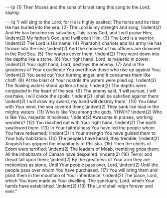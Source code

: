 ---!p
{1} Then Moses and the sons of Israel sang this song to the Lord, saying:

---!q
“I will sing to the Lord, for He is highly exalted;
The horse and its rider He has hurled into the sea.
{2} The Lord is my strength and song,
\indent(2) And He has become my salvation;
This is my God, and I will praise Him;
\indent(2) My father’s God, and I will exalt Him.
{3} The Lord is a warrior;
\indent(2) The Lord is His name.
{4} Pharaoh’s chariots and his army He has thrown into the sea;
\indent(2) And the choicest of his officers are drowned in the Red Sea.
{5} The waters cover them;
\indent(2) They went down into the depths like a stone.
{6} Your right hand, Lord, is majestic in power;
\indent(2) Your right hand, Lord, destroys the enemy.
{7} And in the greatness of Your excellence You overthrow those who rise up against You;
\indent(2) You send out Your burning anger, and it consumes them like chaff.
{8} At the blast of Your nostrils the waters were piled up,
\indent(2) The flowing waters stood up like a heap;
\indent(2) The depths were congealed in the heart of the sea.
{9} The enemy said, ‘I will pursue, I will overtake, I will divide the spoils;
\indent(2) I shall be satisfied against them;
\indent(2) I will draw my sword, my hand will destroy them.’
{10} You blew with Your wind, the sea covered them;
\indent(2) They sank like lead in the mighty waters.
{11} Who is like You among the gods, YHWH?
\indent(2) Who is like You, majestic in holiness,
\indent(2) Awesome in praises, working wonders?
{12} You reached out with Your right hand,
\indent(2) The earth swallowed them.
{13} In Your faithfulness You have led the people whom You have redeemed;
\indent(2) In Your strength You have guided them to Your holy habitation.
{14} The peoples have heard, they tremble;
\indent(2) Anguish has gripped the inhabitants of Philistia.
{15} Then the chiefs of Edom were terrified;
\indent(2) The leaders of Moab, trembling grips them;
All the inhabitants of Canaan have despaired.
\indent(2) {16} Terror and dread fall upon them;
\indent(2) By the greatness of Your arm they are motionless as stone,
Until Your people pass over, Lord,
\indent(2) Until the people pass over whom You have purchased.
{17} You will bring them and plant them in the mountain of Your inheritance,
\indent(2) The place, Lord, which You have made as Your dwelling,
The sanctuary, Lord, which Your hands have established.
\indent(2) {18} The Lord shall reign forever and ever.”